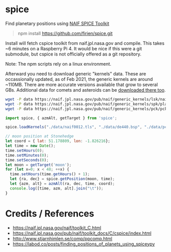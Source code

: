 # spice
Find planetary positions using [NAIF SPICE Toolkit](https://naif.jpl.nasa.gov/naif/toolkit_C.html)

> npm install https://github.com/firien/spice.git

Install will fetch cspice toolkit from naif.jpl.nasa.gov and compile. This takes ~6 minutes on a Raspberry Pi 4. It would be nice if this were a git submodule, but cspice is not officially offered as a git repository.

Note: The npm scripts rely on a linux environment.

Afterward you need to download generic "kernels" data. These are occassionally updated, as of Feb 2021, the generic kernels are around ~110MB. There are more accurate versions available that grow to several GBs. Additional data for comets and asteroids can be [downloaded there too](https://naif.jpl.nasa.gov/pub/naif/generic_kernels/spk/).

```sh
wget -P data https://naif.jpl.nasa.gov/pub/naif/generic_kernels/lsk/naif0012.tls
wget -P data https://naif.jpl.nasa.gov/pub/naif/generic_kernels/spk/planets/de440.bsp
wget -P data https://naif.jpl.nasa.gov/pub/naif/generic_kernels/pck/pck00010.tpc
```

```js
import spice, { azmAlt, getTarget } from 'spice';

spice.loadKernels("./data/naif0012.tls", "./data/de440.bsp", "./data/pck00010.tpc");

// moon position at Stonehedge
let coord = { lat: 51.178809, lon: -1.826216};
let time = new Date();
time.setHours(0);
time.setMinutes(0);
time.setSeconds(0);
let moon = getTarget('moon');
for (let x=0; x < 48; ++x) {
  time.setHours(time.getHours() + 1);
  let {ra, dec} = spice.getPosition(moon, time);
  let {azm, alt} = azmAlt(ra, dec, time, coord);
  console.log([time, azm, alt].join("\t"));
}
```


# Credits / References

* https://naif.jpl.nasa.gov/naif/toolkit_C.html
* https://naif.jpl.nasa.gov/pub/naif/toolkit_docs/C/cspice/index.html
* http://www.stjarnhimlen.se/comp/ppcomp.html
* https://labod.co/posts/finding_positions_of_planets_using_spiceypy

